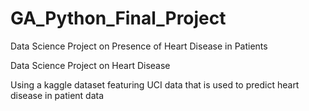 # GA_Python_Final_Project
Data Science Project on Presence of Heart Disease in Patients

Data Science Project on Heart Disease

Using a kaggle dataset featuring UCI data that is used to predict heart disease in patient data
